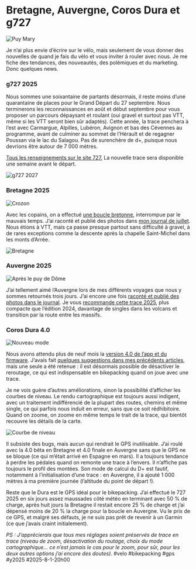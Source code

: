 # Bretagne, Auvergne, Coros Dura et g727

![Puy Mary](_i/2025-07-31-105542%201.webp)

Je n’ai plus envie d’écrire sur le vélo, mais seulement de vous donner des nouvelles de quand je fais du vélo et vous inviter à rouler avec nous. Je me fiche des tendances, des nouveautés, des polémiques et du marketing. Donc quelques news.

### g727 2025

Nous sommes une soixantaine de partants désormais, il reste moins d’une quarantaine de places pour le Grand Départ du 27 septembre. Nous terminerons les reconnaissances en août et début septembre pour vous proposer un parcours dépaysant et roulant (oui gravel et surtout pas VTT, même si les VTT seront bien sûr adaptés). Cette année, la trace penchera à l’est avec Carmargue, Alpilles, Lubéron, Avignon et bas des Cévennes au programme, avant de culminer au sommet de l’Hérault et de regagner Poussan via le lac du Salagou. Pas de surenchère de d+, puisque nous devrions être autour de 7 000 mètres.

[Tous les renseignements sur le site 727.](https://727bikepacking.fr/g727-Grand-Depart/) La nouvelle trace sera disponible une semaine avant le départ.

![g727 2027](_i/g727map2025.webp)

### Bretagne 2025

![Crozon](_i/2025-07-18-121456-Camaret-sur-Mer.webp)

Avec les copains, on a effectué [une boucle bretonne](https://www.visugpx.com/IpFgBmDgrC), interrompue par le mauvais temps. J’ai raconté et publié des photos dans [mon journal de juillet](https://tcrouzet.com/2025/08/01/juillet-2025/). Nous étions à VTT, mais ça passe presque partout sans difficulté à gravel, à de rares exceptions comme la descente après la chapelle Saint-Michel dans les monts d’Arrée. 

![Bretagne](_i/bretagne2025.webp)

### Auvergne 2025

![Après le puy de Dôme](_i/2025-07-30-100039.webp)

J’ai tellement aimé l’Auvergne lors de mes différents voyages que nous y sommes retournés trois jours. J’ai encore une fois [raconté et publié des photos dans le journal](https://tcrouzet.com/2025/08/01/juillet-2025/). Je vous [recommande cette trace 2025](https://www.visugpx.com/8K7KWVZ1c5), plus compacte que l’édition 2024, davantage de singles dans les volcans et transition par la route entre les massifs.

### Coros Dura 4.0

![Nouveau mode](_i/dura-retoute.png)

Nous avons attendu plus de neuf mois la [version 4.0 de l’app et du firmware](https://coros.com/stories/latest-news/c/DURA-app-4-feature-update). J’avais fait [quelques suggestions dans mes précédents articles](https://tcrouzet.com/tag/gps/), mais une seule a été retenue : il est désormais possible de désactiver le reroutage, ce qui est indispensable en bikepacking quand on joue avec une trace.

Je ne vois guère d’autres améliorations, sinon la possibilité d’afficher les courbes de niveau. Le rendu cartographique est toujours aussi indigent, avec un traitement indifférencié de la plupart des routes, chemins et même single, ce qui parfois nous induit en erreur, sans que ce soit rédhibitoire. Quand on zoome, on zoome en même temps le trait de la trace, qui bientôt recouvre les détails de la carte.

![Courbe de niveau](_i/dura-niveau.png)

Il subsiste des bugs, mais aucun qui rendrait le GPS inutilisable. J’ai roulé avec la 4.0 bêta en Bretagne et 4.0 finale en Auvergne sans que le GPS ne se bloque (ce qui m’était arrivé en Espagne en mars). Il a toujours tendance à perdre les pédales quand on remonte une trace à l’envers. Il n’affiche pas toujours le profil des montées. Son mode de calcul du D+ est fautif, notamment à l’initialisation d’une trace : en Auvergne, il a ajouté 1 000 mètres à ma première journée (l’altitude du point de départ !).

Reste que le Dura est le GPS idéal pour le bikepacking. J’ai effectué le 727 2025 en six jours assez maussades côté météo en terminant avec 50 % de charge, après huit jours la Bretagne il restait encore 25 % de charge et j’ai dépensé moins de 20 % la charge pour la boucle en Auvergne. Vu le prix de ce GPS, et malgré ses défauts, je ne suis pas prêt de revenir à un Garmin (ce que j’avais craint initialement).

*PS : J’apprécierais que tous mes réglages soient préservés de trace en trace (niveau de zoom, désactivation du routage, choix du mode cartographique… ce n’est jamais le cas pour le zoom, pour sûr, pour les deux autres options j’ai encore des doutes).*
#velo #bikepacking #gps #y2025 #2025-8-1-20h00
